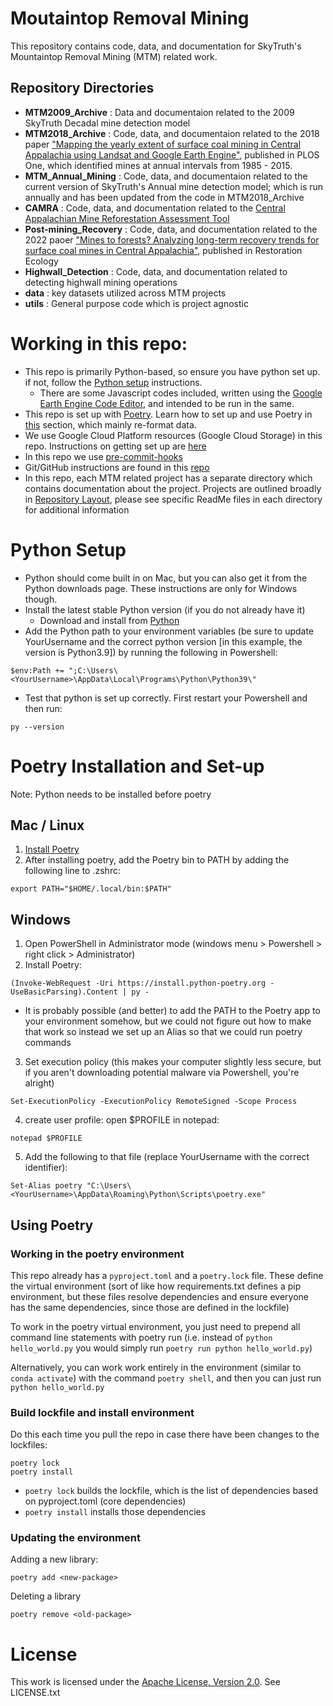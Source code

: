# Moutaintop Removal Mining
This repository contains code, data, and documentation for SkyTruth's Mountaintop Removal Mining (MTM) related work. 

## Repository Directories
- **MTM2009_Archive** : Data and documentaion related to the 2009 SkyTruth Decadal mine detection model
- **MTM2018_Archive** : Code, data, and documentaion related to the 2018 paper ["Mapping the yearly extent of surface coal mining in Central Appalachia using Landsat and Google Earth Engine"](https://journals.plos.org/plosone/article?id=10.1371/journal.pone.0197758), published in PLOS One, which identified mines at annual intervals from 1985 - 2015.
- **MTM_Annual_Mining** : Code, data, and documentaion related to the current version of SkyTruth's Annual mine detection model; which is run annually and has been updated from the code in MTM2018_Archive
- **CAMRA** : Code, data, and documentation related to the [Central Appalachian Mine Reforestation Assessment Tool](https://appvoices.org/reports/central-appalachian-mine-reforestation-assessment-tool/)
- **Post-mining_Recovery** : Code, data, and documentation related to the 2022 paoer ["Mines to forests? Analyzing long-term recovery trends for surface coal mines in Central Appalachia"](https://onlinelibrary.wiley.com/doi/abs/10.1111/rec.13827), published in Restoration Ecology
- **Highwall_Detection** : Code, data, and documentation related to detecting highwall mining operations
- **data** : key datasets utilized across MTM projects
- **utils** : General purpose code which is project agnostic 

# Working in this repo:
  - This repo is primarily Python-based, so ensure you have python set up. if not, follow the [Python setup](#python-setup) instructions.
    - There are some Javascript codes included, written using the [Google Earth Engine Code Editor](https://code.earthengine.google.com/), and intended to be run in the same.
  - This repo is set up with [Poetry](https://python-poetry.org/). Learn how to set up and use Poetry in [this](#poetry) section, which mainly re-format data.
  - We use Google Cloud Platform resources (Google Cloud Storage) in this repo. Instructions on getting set up are [here](#google-cloud-platform-gcp)
  - In this repo we use [pre-commit-hooks](#pre-commit-hooks)
  - Git/GitHub instructions are found in this [repo](https://github.com/SkyTruth/github_practice)
  - In this repo, each MTM related project has a separate directory which contains documentation about the project. Projects are outlined broadly in [Repository Layout](#repository-layout), please see specific ReadMe files in each directory for additional information


# Python Setup
- Python should come built in on Mac, but you can also get it from the Python downloads page. These instructions are only for Windows though.
- Install the latest stable Python version (if you do not already have it)
  - Download and install from [Python](https://www.python.org/downloads/)
- Add the Python path to your environment variables (be sure to update YourUsername and the correct python version [in this example, the version is Python3.9]) by running the following in Powershell:
```shell
$env:Path += ";C:\Users\<YourUsername>\AppData\Local\Programs\Python\Python39\"
```
- Test that python is set up correctly. First restart your Powershell and then run:
```shell
py --version
```

# Poetry Installation and Set-up
Note: Python needs to be installed before poetry

## Mac / Linux
1. [Install Poetry](https://python-poetry.org/docs/#installing-with-the-official-installer)
2. After installing poetry, add the Poetry bin to PATH by adding the following line to .zshrc:
```shell
export PATH="$HOME/.local/bin:$PATH"
```
## Windows
1. Open PowerShell in Administrator mode (windows menu > Powershell > right click > Administrator)
2. Install Poetry:
  ```shell
  (Invoke-WebRequest -Uri https://install.python-poetry.org -UseBasicParsing).Content | py -
  ```
- It is probably possible (and better) to add the PATH to the Poetry app to your environment somehow, but we could not figure out how to make that work so instead we set up an Alias so that we could run poetry commands

3. Set execution policy (this makes your computer slightly less secure, but if you aren't downloading potential malware via Powershell, you're alright)
  ```shell
  Set-ExecutionPolicy -ExecutionPolicy RemoteSigned -Scope Process
  ```
4. create user profile: open $PROFILE in notepad:
  ```shell
  notepad $PROFILE
  ```
5. Add the following to that file (replace YourUsername with the correct identifier):
  ```
  Set-Alias poetry "C:\Users\<YourUsername>\AppData\Roaming\Python\Scripts\poetry.exe"
  ```

## Using Poetry
### Working in the poetry environment
This repo already has a `pyproject.toml` and a `poetry.lock` file. These define the virtual environment (sort of like how requirements.txt defines a pip environment, but these files resolve dependencies and ensure everyone has the same dependencies, since those are defined in the lockfile)

To work in the poetry virtual environment, you just need to prepend all command line statements with poetry run (i.e. instead of `python hello_world.py` you would simply run `poetry run python hello_world.py`)

Alternatively, you can work work entirely in the environment (similar to `conda activate`) with the command `poetry shell`, and then you can just run `python hello_world.py`

### Build lockfile and install environment
Do this each time you pull the repo in case there have been changes to the lockfiles:
```shell
poetry lock
poetry install
```
  - `poetry lock` builds the lockfile, which is the list of dependencies based on pyproject.toml (core dependencies)
  - `poetry install` installs those dependencies

### Updating the environment
Adding a new library:
  ```shell
  poetry add <new-package>
  ```
Deleting a library
  ```shell
  poetry remove <old-package>
  ```

# License
This work is licensed under the [Apache License, Version 2.0](http://www.apache.org/licenses/LICENSE-2.0). See LICENSE.txt